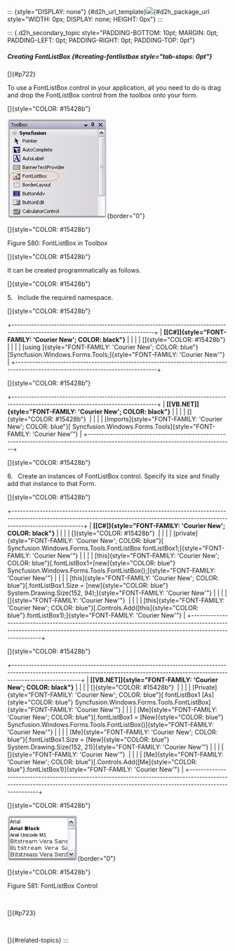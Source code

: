 ::: {style="DISPLAY: none"}
[](ms-xhelp:///?Id=d2h_url_template){#d2h_url_template}![](!package_url!){#d2h_package_url style="WIDTH: 0px; DISPLAY: none; HEIGHT: 0px"}
:::

::: {.d2h_secondary_topic style="PADDING-BOTTOM: 10pt; MARGIN: 0pt; PADDING-LEFT: 0pt; PADDING-RIGHT: 0pt; PADDING-TOP: 0pt"}
##### Creating FontListBox {#creating-fontlistbox style="tab-stops: 0pt"}

[]{#p722} 

To use a FontListBox control in your application, all you need to do is drag and drop the FontListBox control from the toolbox onto your form.

[]{style="COLOR: #15428b"} 

![](ImagesExt/image76_573.jpg){border="0"}

[]{style="COLOR: #15428b"} 

Figure 580: FontListBox in Toolbox

[]{style="COLOR: #15428b"} 

It can be created programmatically as follows.

[]{style="COLOR: #15428b"} 

5.   Include the required namespace.

[]{style="COLOR: #15428b"} 

+--------------------------------------------------------------------------------------------------------------------------------+
| **[\[C#\]]{style="FONT-FAMILY: 'Courier New'; COLOR: black"}**                                                                 |
|                                                                                                                                |
| []{style="COLOR: #15428b"}                                                                                                     |
|                                                                                                                                |
| [using ]{style="FONT-FAMILY: 'Courier New'; COLOR: blue"}[Syncfusion.Windows.Forms.Tools;]{style="FONT-FAMILY: 'Courier New'"} |
+--------------------------------------------------------------------------------------------------------------------------------+

[]{style="COLOR: #15428b"} 

+---------------------------------------------------------------------------------------------------------------------------------+
| **[\[VB.NET\]]{style="FONT-FAMILY: 'Courier New'; COLOR: black"}**                                                              |
|                                                                                                                                 |
| []{style="COLOR: #15428b"}                                                                                                      |
|                                                                                                                                 |
| [Imports]{style="FONT-FAMILY: 'Courier New'; COLOR: blue"}[ Syncfusion.Windows.Forms.Tools]{style="FONT-FAMILY: 'Courier New'"} |
+---------------------------------------------------------------------------------------------------------------------------------+

[]{style="COLOR: #15428b"} 

6.   Create an instances of FontListBox control. Specify its size and finally add that instance to that Form.

[]{style="COLOR: #15428b"} 

+-------------------------------------------------------------------------------------------------------------------------------------------------------------------------------------+
| **[\[C#\]]{style="FONT-FAMILY: 'Courier New'; COLOR: black"}**                                                                                                                      |
|                                                                                                                                                                                     |
| []{style="COLOR: #15428b"}                                                                                                                                                          |
|                                                                                                                                                                                     |
| [private]{style="FONT-FAMILY: 'Courier New'; COLOR: blue"}[ Syncfusion.Windows.Forms.Tools.FontListBox fontListBox1;]{style="FONT-FAMILY: 'Courier New'"}                           |
|                                                                                                                                                                                     |
| [this]{style="FONT-FAMILY: 'Courier New'; COLOR: blue"}[.fontListBox1=[new]{style="COLOR: blue"} Syncfusion.Windows.Forms.Tools.FontListBox();]{style="FONT-FAMILY: 'Courier New'"} |
|                                                                                                                                                                                     |
| [this]{style="FONT-FAMILY: 'Courier New'; COLOR: blue"}[.fontListBox1.Size = [new]{style="COLOR: blue"} System.Drawing.Size(152, 94);]{style="FONT-FAMILY: 'Courier New'"}          |
|                                                                                                                                                                                     |
| []{style="FONT-FAMILY: 'Courier New'"}                                                                                                                                              |
|                                                                                                                                                                                     |
| [this]{style="FONT-FAMILY: 'Courier New'; COLOR: blue"}[.Controls.Add([this]{style="COLOR: blue"}.fontListBox1);]{style="FONT-FAMILY: 'Courier New'"}                               |
+-------------------------------------------------------------------------------------------------------------------------------------------------------------------------------------+

[]{style="COLOR: #15428b"} 

+------------------------------------------------------------------------------------------------------------------------------------------------------------------------------------+
| **[\[VB.NET\]]{style="FONT-FAMILY: 'Courier New'; COLOR: black"}**                                                                                                                 |
|                                                                                                                                                                                    |
| []{style="COLOR: #15428b"}                                                                                                                                                         |
|                                                                                                                                                                                    |
| [Private]{style="FONT-FAMILY: 'Courier New'; COLOR: blue"}[ fontListBox1 [As]{style="COLOR: blue"} Syncfusion.Windows.Forms.Tools.FontListBox]{style="FONT-FAMILY: 'Courier New'"} |
|                                                                                                                                                                                    |
| [Me]{style="FONT-FAMILY: 'Courier New'; COLOR: blue"}[.fontListBox1 = [New]{style="COLOR: blue"} Syncfusion.Windows.Forms.Tools.FontListBox()]{style="FONT-FAMILY: 'Courier New'"} |
|                                                                                                                                                                                    |
| [Me]{style="FONT-FAMILY: 'Courier New'; COLOR: blue"}[.fontListBox1.Size = [New]{style="COLOR: blue"} System.Drawing.Size(152, 21)]{style="FONT-FAMILY: 'Courier New'"}            |
|                                                                                                                                                                                    |
| []{style="FONT-FAMILY: 'Courier New'"}                                                                                                                                             |
|                                                                                                                                                                                    |
| [Me]{style="FONT-FAMILY: 'Courier New'; COLOR: blue"}[.Controls.Add([Me]{style="COLOR: blue"}.fontListBox1)]{style="FONT-FAMILY: 'Courier New'"}                                   |
+------------------------------------------------------------------------------------------------------------------------------------------------------------------------------------+

[]{style="COLOR: #15428b"} 

![](ImagesExt/image76_574.jpg){border="0"}

[]{style="COLOR: #15428b"} 

Figure 581: FontListBox Control

 

[]{#p723} 

 

[]{#related-topics}
:::
